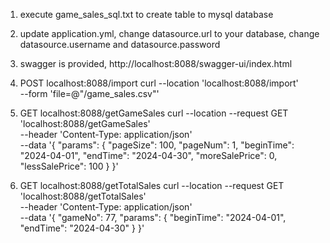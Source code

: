 1. execute game_sales_sql.txt to create table to mysql database
2. update application.yml, change datasource.url to your database, change datasource.username and  datasource.password
3. swagger is provided, http://localhost:8088/swagger-ui/index.html
4. POST localhost:8088/import
   curl --location 'localhost:8088/import' \
   --form 'file=@"/game_sales.csv"'

5. GET localhost:8088/getGameSales
   curl --location --request GET 'localhost:8088/getGameSales' \
   --header 'Content-Type: application/json' \
   --data '{
       "params": {
       "pageSize": 100,
       "pageNum": 1,
       "beginTime": "2024-04-01",
       "endTime": "2024-04-30",
       "moreSalePrice": 0,
       "lessSalePrice": 100
       }
   }'

6. GET localhost:8088/getTotalSales
   curl --location --request GET 'localhost:8088/getTotalSales' \
   --header 'Content-Type: application/json' \
   --data '{
       "gameNo": 77,
       "params": {
           "beginTime": "2024-04-01",
           "endTime": "2024-04-30"
       }
   }'

